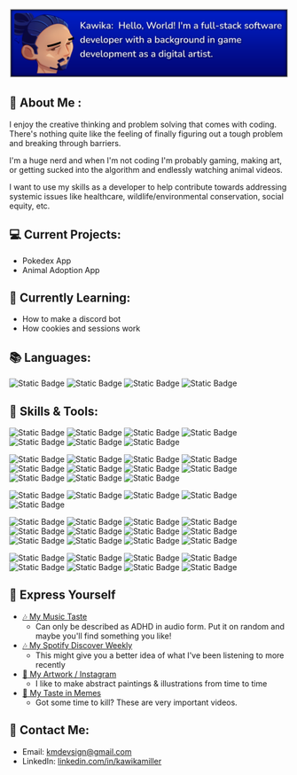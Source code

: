 <img src='./githubheader.png'>

## 🧬 About Me :
I enjoy the creative thinking and problem solving that comes with coding. There's nothing quite like the feeling of finally figuring out a tough problem and breaking through barriers.

I'm a huge nerd and when I'm not coding I'm probably gaming, making art, or getting sucked into the algorithm and endlessly watching animal videos.

I want to use my skills as a developer to help contribute towards addressing systemic issues like healthcare, wildlife/environmental conservation, social equity, etc. 

## 💻 Current Projects:
- Pokedex App
- Animal Adoption App

## 📖 Currently Learning:
- How to make a discord bot
- How cookies and sessions work


## 📚 Languages:
![Static Badge](https://img.shields.io/badge/Javascript-0024d9?logo=javascript&logoColor=white)
![Static Badge](https://img.shields.io/badge/HTML5-0024d9?logo=HTML5&logoColor=white)
![Static Badge](https://img.shields.io/badge/CSS3-0024d9?logo=CSS3&logoColor=white)
![Static Badge](https://img.shields.io/badge/SQL-0024d9?logo=SQL)

## 🔧 Skills & Tools:
![Static Badge](https://img.shields.io/badge/React-0024d9?logo=React&logoColor=white)
![Static Badge](https://img.shields.io/badge/Redux%20&%20Redux%20Toolkit-0024d9?logo=Redux&logoColor=white)
![Static Badge](https://img.shields.io/badge/React%20Native-0024d9?logo=React&logoColor=white)
![Static Badge](https://img.shields.io/badge/Expo-0024d9?logo=Expo&logoColor=white)
![Static Badge](https://img.shields.io/badge/Bootstrap-0024d9?logo=Bootstrap&logoColor=white)
![Static Badge](https://img.shields.io/badge/Material%20UI-0024d9?logo=MUI&logoColor=white)
![Static Badge](https://img.shields.io/badge/Mantine-0024d9)

![Static Badge](https://img.shields.io/badge/Node.js-0024d9?logo=Node.js&logoColor=white)
![Static Badge](https://img.shields.io/badge/Express.js-0024d9?logo=Express&logoColor=white)
![Static Badge](https://img.shields.io/badge/AWS-0024d9?logo=AmazonAWS&logoColor=white)
![Static Badge](https://img.shields.io/badge/AWS%20Lambda-0024d9?logo=AWSLambda&logoColor=white)
![Static Badge](https://img.shields.io/badge/AWS%20S3-0024d9?logo=AmazonS3&logoColor=white)
![Static Badge](https://img.shields.io/badge/AWS%20EC2-0024d9?logo=AmazonEC2&logoColor=white)
![Static Badge](https://img.shields.io/badge/AWS%20DynamoDB-0024d9?logo=AmazonDynamoDB&logoColor=white)
![Static Badge](https://img.shields.io/badge/AWS%20SNS-0024d9?logo=AmazonAWS&logoColor=white)
![Static Badge](https://img.shields.io/badge/AWS%20SQS-0024d9?logo=AmazonSQS&logoColor=white)
![Static Badge](https://img.shields.io/badge/AWS%20SES-0024d9?logo=AmazonSES&logoColor=white)
![Static Badge](https://img.shields.io/badge/AWS%20APIGateway-0024d9?logo=AmazonAPIGateway&logoColor=white)

![Static Badge](https://img.shields.io/badge/MongoDB-0024d9?logo=MongoDB&logoColor=white)
![Static Badge](https://img.shields.io/badge/Mongoose-0024d9?logo=Mongoose&logoColor=white)
![Static Badge](https://img.shields.io/badge/PostgreSQL-0024d9?logo=PostgreSQL&logoColor=white)
![Static Badge](https://img.shields.io/badge/SQLite-0024d9?logo=SQLite&logoColor=white)
![Static Badge](https://img.shields.io/badge/Sequelize-0024d9?logo=Sequelize&logoColor=white)


![Static Badge](https://img.shields.io/badge/JWT-0024d9?logo=JSONWebTokens&logoColor=white)
![Static Badge](https://img.shields.io/badge/Auth0-0024d9?logo=Auth0&logoColor=white)
![Static Badge](https://img.shields.io/badge/Git-0024d9?logo=Git&logoColor=white)
![Static Badge](https://img.shields.io/badge/GitHub-0024d9?logo=GitHub&logoColor=white)
![Static Badge](https://img.shields.io/badge/VSCode-0024d9?logo=VisualStudioCode&logoColor=white)
![Static Badge](https://img.shields.io/badge/Netlify-0024d9?logo=Netlify&logoColor=white)
![Static Badge](https://img.shields.io/badge/Render-0024d9?logo=Render&logoColor=white)
![Static Badge](https://img.shields.io/badge/Web%20Sockets-0024d9)
![Static Badge](https://img.shields.io/badge/REST%20APIs-0024d9)
![Static Badge](https://img.shields.io/badge/CRUD-0024d9)
![Static Badge](https://img.shields.io/badge/RBAC-0024d9)
![Static Badge](https://img.shields.io/badge/CI/CD-0024d9?logo=CI/CD&logoColor=white)

![Static Badge](https://img.shields.io/badge/AdobePhotoshop-0024d9?logo=AdobePhotoshop&logoColor=white)
![Static Badge](https://img.shields.io/badge/AdobeIllustrator-0024d9?logo=AdobeIllustrator&logoColor=white)
![Static Badge](https://img.shields.io/badge/AdobeAfterEffects-0024d9?logo=AdobeAfterEffects&logoColor=white)
![Static Badge](https://img.shields.io/badge/AdobePremierePro-0024d9?logo=AdobePremierePro&logoColor=white)
![Static Badge](https://img.shields.io/badge/Maya-0024d9?logo=Autodesk&logoColor=white)
![Static Badge](https://img.shields.io/badge/ZBrush-0024d9?logo=ZBrush&logoColor=white)
![Static Badge](https://img.shields.io/badge/UnrealEngine-0024d9?logo=UnrealEngine&logoColor=white)
![Static Badge](https://img.shields.io/badge/Unity-0024d9?logo=Unity&logoColor=white)

##  🌊 Express Yourself
- [🎶 My Music Taste](https://open.spotify.com/playlist/4ddHNzR8XVsMlhCETA6MZh?si=38c659da1e3f4c99)
  - Can only be described as ADHD in audio form. Put it on random and maybe you'll find something you like!
- [🎶 My Spotify Discover Weekly](https://open.spotify.com/playlist/37i9dQZEVXcHHuYYuRz9US?si=2a79301fdb824395)
  - This might give you a better idea of what I've been listening to more recently
- [🎨 My Artwork / Instagram](https://www.instagram.com/k.m__art/)
  - I like to make abstract paintings & illustrations from time to time
- [🐸 My Taste in Memes](https://www.youtube.com/watch?v=q6EoRBvdVPQ&list=PLXKAG8g1Ls_Ax-SU7rCgyiGWjylB5NHL-)
  - Got some time to kill? These are very important videos.

## 📧 Contact Me:
- Email: kmdevsign@gmail.com
- LinkedIn: [linkedin.com/in/kawikamiller](https://www.linkedin.com/in/kawikamiller)


<!--
**KMArtwork/KMArtwork** is a ✨ _special_ ✨ repository because its `README.md` (this file) appears on your GitHub profile.

Here are some ideas to get you started:

- 🔭 I’m currently working on ...
- 🌱 I’m currently learning ...
- 👯 I’m looking to collaborate on ...
- 🤔 I’m looking for help with ...
- 💬 Ask me about ...
- 📫 How to reach me: ...
- 😄 Pronouns: ...
- ⚡ Fun fact: ...
-->
